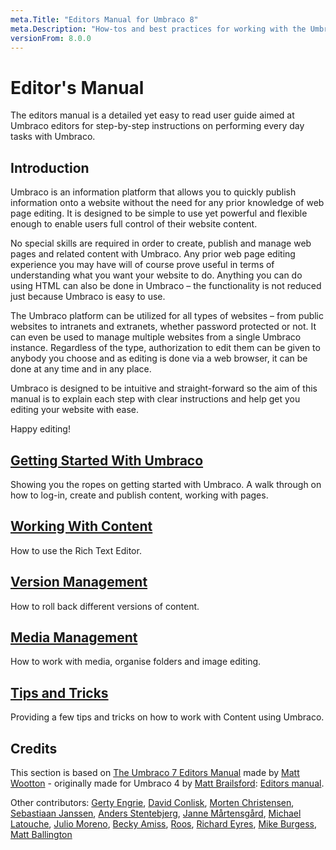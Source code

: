 ```yaml
---
meta.Title: "Editors Manual for Umbraco 8"
meta.Description: "How-tos and best practices for working with the Umbraco backoffice as a content editor."
versionFrom: 8.0.0
---
```


# Editor's Manual

The editors manual is a detailed yet easy to read user guide aimed at Umbraco editors for step-by-step instructions on performing every day tasks with Umbraco.

## Introduction

Umbraco is an information platform that allows you to quickly publish information onto a website without the need for any prior knowledge of web page editing. It is designed to be simple to use yet powerful and flexible enough to enable users full control of their website content.

No special skills are required in order to create, publish and manage web pages and related content with Umbraco. Any prior web page editing experience you may have will of course prove useful in terms of understanding what you want your website to do. Anything you can do using HTML can also be done in Umbraco – the functionality is not reduced just because Umbraco is easy to use.

The Umbraco platform can be utilized for all types of websites – from public websites to intranets and extranets, whether password protected or not. It can even be used to manage multiple websites from a single Umbraco instance. Regardless of the type, authorization to edit them can be given to anybody you choose and as editing is done via a web browser, it can be done at any time and in any place.

Umbraco is designed to be intuitive and straight-forward so the aim of this manual is to explain each step with clear instructions and help get you editing your website with ease.

Happy editing!

## [Getting Started With Umbraco](Getting-Started-With-Umbraco/)

Showing you the ropes on getting started with Umbraco. A walk through on how to log-in, create and publish content, working with pages.

## [Working With Content](Working-With-Content/)

How to use the Rich Text Editor.

## [Version Management](Version-Management/)

How to roll back different versions of content.

## [Media Management](Media-Management/)

How to work with media, organise folders and image editing.

## [Tips and Tricks](Tips-and-Tricks/)

Providing a few tips and tricks on how to work with Content using Umbraco.

## Credits

This section is based on [The Umbraco 7 Editors Manual](https://our.umbraco.com/packages/website-utilities/umbraco-7-editors-manual/) made by [Matt Wootton](https://our.umbraco.com/member/75690) - originally made for Umbraco 4 by [Matt Brailsford](https://our.umbraco.com/member/5518): [Editors manual](https://our.umbraco.com/packages/website-utilities/editors-manual/).

Other contributors: [Gerty Engrie](https://our.umbraco.com/member/1833), [David Conlisk](https://our.umbraco.com/member/1908), [Morten Christensen](https://our.umbraco.com/member/2368), [Sebastiaan Janssen](https://our.umbraco.com/member/4576), [Anders Stentebjerg](https://our.umbraco.com/member/4786), [Janne Mårtensgård](https://our.umbraco.com/member/6078), [Michael Latouche](https://our.umbraco.com/member/6353), [Julio Moreno](https://our.umbraco.com/member/10655), [Becky Amiss](https://our.umbraco.com/member/70297), [Roos](https://our.umbraco.com/member/97144), [Richard Eyres](https://our.umbraco.com/member/10416), [Mike Burgess](https://our.umbraco.com/member/130732), [Matt Ballington](https://our.umbraco.com/member/130734)
